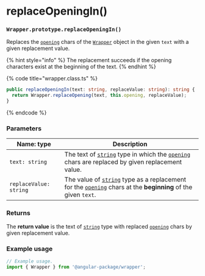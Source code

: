 # replaceOpeningIn()

### `Wrapper.prototype.replaceOpeningIn()`

Replaces the [`opening`](../../wrap/instance/accessors/#wrap.prototype.opening) chars of the [`Wrapper`](../wrapper.md) object in the given `text` with a given replacement value.

{% hint style="info" %}
The replacement succeeds if the opening characters exist at the beginning of the text.
{% endhint %}

{% code title="wrapper.class.ts" %}
```typescript
public replaceOpeningIn(text: string, replaceValue: string): string {
  return Wrapper.replaceOpening(text, this.opening, replaceValue);
}
```
{% endcode %}

### Parameters

| Name: type             | Description                                                                                                                                                                                                                                                        |
| ---------------------- | ------------------------------------------------------------------------------------------------------------------------------------------------------------------------------------------------------------------------------------------------------------------ |
| `text: string`         | The text of [`string`](https://developer.mozilla.org/en-US/docs/Web/JavaScript/Reference/Global\_Objects/String) type in which the [`opening`](../../wrap/instance/accessors/#wrap.prototype.opening) chars are replaced by given replacement value.               |
| `replaceValue: string` | The value of [`string`](https://developer.mozilla.org/en-US/docs/Web/JavaScript/Reference/Global\_Objects/String) type as a replacement for the [`opening`](../../wrap/instance/accessors/#wrap.prototype.opening) chars at the **beginning** of the given `text`. |

### Returns

The **return value** is the text of [`string`](https://developer.mozilla.org/en-US/docs/Web/JavaScript/Reference/Global\_Objects/String) type with replaced [`opening`](../../wrap/instance/accessors/#wrap.prototype.opening) chars by given replacement value.

### Example usage

```typescript
// Example usage.
import { Wrapper } from '@angular-package/wrapper';


```
